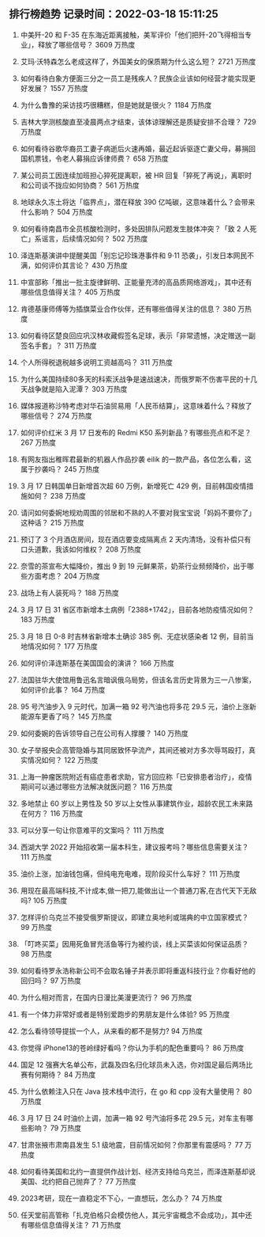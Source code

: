 
## 排行榜趋势 记录时间：2022-03-18 15:11:25
  
  1. 中美歼-20 和 F-35 在东海近距离接触，美军评价「他们把歼-20飞得相当专业」，释放了哪些信号？ 3609 万热度
    
  2. 艾玛·沃特森怎么老成这样了，外国美女的保质期为什么这么短？ 2721 万热度
    
  3. 如何看待白象方便面三分之一员工是残疾人？民族企业该如何经营才能实现更好发展？ 1557 万热度
    
  4. 为什么鲁豫的采访技巧很糟糕，但是她就是很火？ 1184 万热度
    
  5. 吉林大学测核酸直至凌晨两点才结束，该体谅理解还是质疑安排不合理？ 729 万热度
    
  6. 如何看待谷歌华裔员工妻子病逝后火速再婚，最近起诉驱逐亡妻父母，募捐回国机票钱，令老人募捐应诉律师费？ 658 万热度
    
  7. 某公司员工因连续加班担心猝死提离职，被 HR 回复「猝死了再说」，离职时和公司谈不拢应如何协商？ 561 万热度
    
  8. 地球永久冻土将达「临界点」，潜在释放 390 亿吨碳，这意味着什么？会带来什么影响？ 504 万热度
    
  9. 如何看待南昌市全员核酸检测时，多处因排队问题发生肢体冲突？「致 2 人死亡」系谣言，后续情况如何？ 502 万热度
    
  10. 泽连斯基演讲中提醒美国「别忘记珍珠港事件和 9·11 恐袭」，引发日本网民不满，如何评价其言论？ 430 万热度
    
  11. 中宣部称「推出一批主旋律鲜明、正能量充沛的高品质网络游戏」，其中还有哪些信息值得关注？ 405 万热度
    
  12. 肯德基康师傅等为插旗菜业合作伙伴，还有哪些值得关注的信息？ 380 万热度
    
  13. 如何看待区楚良回应巩汉林收藏假签名足球，表示「非常遗憾，决定赠送一副签名手套」？ 311 万热度
    
  14. 个人所得税退税越多说明工资越高吗？ 311 万热度
    
  15. 为什么美国持续80多天的科索沃战争是速战速决，而俄罗斯不伤害平民的十几天战争就是陷入泥潭？ 303 万热度
    
  16. 媒体报道称沙特考虑对华石油贸易用「人民币结算」，这意味着什么？释放了哪些信号？ 274 万热度
    
  17. 如何评价红米 3 月 17 日发布的 Redmi K50 系列新品？有哪些亮点和不足？ 267 万热度
    
  18. 有网友指出稚晖君最新的机器人作品抄袭 eilik 的一款产品，各位怎么看，这属于抄袭吗？ 245 万热度
    
  19. 3 月 17 日韩国单日新增首次超 60 万例，新增死亡 429 例，目前韩国疫情措施如何？ 238 万热度
    
  20. 请问如何委婉地规劝周围的邻居和不熟的人不要对我宝宝说「妈妈不要你了」这种话？ 215 万热度
    
  21. 预订了 3 个月酒店房间，现在酒店要变成隔离点 2 天内清场，没有补偿只有口头道歉，我该如何维权？ 208 万热度
    
  22. 奈雪的茶宣布大幅降价，推出 9 到 19 元鲜果茶，奶茶行业频频降价，出于哪些方面考虑？ 204 万热度
    
  23. 战场上有人装死吗？ 188 万热度
    
  24. 3 月 17 日 31 省区市新增本土病例「2388+1742」，目前各地防疫情况如何？ 183 万热度
    
  25. 3 月 18 日 0-8 时吉林省新增本土确诊 385 例、无症状感染者 12 例，目前当地情况如何？ 177 万热度
    
  26. 如何评价泽连斯基在美国国会的演讲？ 166 万热度
    
  27. 法国驻华大使馆用鲁迅名言暗讽俄乌局势，但该名言历史背景为三一八惨案，如何评价此事？ 164 万热度
    
  28. 95 号汽油步入 9 元时代，加满一箱 92 号汽油也将多花 29.5 元，油价上涨新能源车更香了吗？ 145 万热度
    
  29. 如何委婉的告诉领导自己在公司有人撑腰？ 140 万热度
    
  30. 女子举报央企高管隐婚与其同居致怀孕流产，其间还被对方多次辱骂殴打，真实情况如何？ 122 万热度
    
  31. 上海一肿瘤医院附近有癌症患者求助，官方回应称「已安排患者治疗」，疫情期间可以通过哪些方法解决就医问题？ 116 万热度
    
  32. 多地禁止 60 岁以上男性及 50 岁以上女性从事建筑作业，超龄农民工未来路在何方？ 116 万热度
    
  33. 可以分享一句让你意难平的文案吗？ 111 万热度
    
  34. 西湖大学 2022 开始招收第一届本科生，建议报考吗？哪些信息需要关注？ 111 万热度
    
  35. 油价上涨，加油钱包痛，但纯电充电难，现阶段买什么车好？ 111 万热度
    
  36. 用现在最高端科技,不计成本,做一把刀,能做出让一个普通刀客,在古代天下无敌吗? 105 万热度
    
  37. 怎样评价乌克兰不接受俄罗斯提议，即建立奥地利或瑞典的中立国家模式？ 99 万热度
    
  38. 「叮咚买菜」因用死鱼冒充活鱼等行为被约谈，线上买菜该如何保证品质？ 98 万热度
    
  39. 如何看待罗永浩称新公司不会取名锤子并表示即将重返科技行业？你看好他的回归吗？ 97 万热度
    
  40. 为什么相对而言，在国内日漫比美漫更流行？ 96 万热度
    
  41. 有一个体力非常好或者是特别爱跑步的男朋友是什么体验? 95 万热度
    
  42. 怎么看待领导提拔一个人，从来看的都不是努力? 94 万热度
    
  43. 你觉得 iPhone13的苍岭绿好看吗？你认为手机的配色重要吗？ 86 万热度
    
  44. 国足 12 强赛大名单公布，武磊及四名归化球员未入选，你对国足最后两场比赛有何期待？ 84 万热度
    
  45. 为什么依赖注入只在 Java 技术栈中流行，在 go 和 cpp 没有大量使用？ 80 万热度
    
  46. 3 月 17 日 24 时油价上调，加满一箱 92 号汽油将多花 29.5 元，对车主有哪些影响？ 79 万热度
    
  47. 甘肃张掖市肃南县发生 5.1 级地震，目前情况如何？你那里有震感吗？ 77 万热度
    
  48. 如何看待美国和北约一直提供作战计划、经济支持给乌克兰，而泽连斯基却说美国、北约把自己抛弃了？ 77 万热度
    
  49. 2023考研，现在一直稳定不下心，一直想玩，怎么办？ 74 万热度
    
  50. 任天堂前高管称「扎克伯格只会模仿他人，其元宇宙概念不会成功」，其中还有哪些信息值得关注？ 71 万热度
    